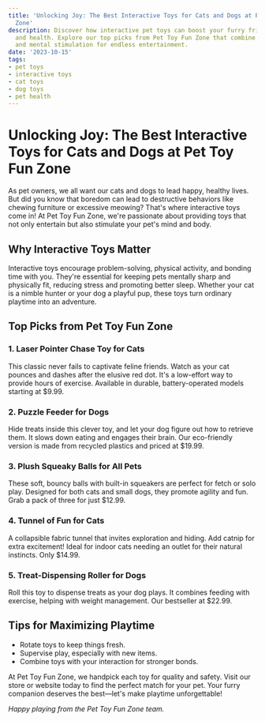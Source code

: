 ```yaml
---
title: 'Unlocking Joy: The Best Interactive Toys for Cats and Dogs at Pet Toy Fun
  Zone'
description: Discover how interactive pet toys can boost your furry friend's happiness
  and health. Explore our top picks from Pet Toy Fun Zone that combine fun, exercise,
  and mental stimulation for endless entertainment.
date: '2023-10-15'
tags:
- pet toys
- interactive toys
- cat toys
- dog toys
- pet health
---
```


# Unlocking Joy: The Best Interactive Toys for Cats and Dogs at Pet Toy Fun Zone

As pet owners, we all want our cats and dogs to lead happy, healthy lives. But did you know that boredom can lead to destructive behaviors like chewing furniture or excessive meowing? That's where interactive toys come in! At Pet Toy Fun Zone, we're passionate about providing toys that not only entertain but also stimulate your pet's mind and body.

## Why Interactive Toys Matter
Interactive toys encourage problem-solving, physical activity, and bonding time with you. They're essential for keeping pets mentally sharp and physically fit, reducing stress and promoting better sleep. Whether your cat is a nimble hunter or your dog a playful pup, these toys turn ordinary playtime into an adventure.

## Top Picks from Pet Toy Fun Zone

### 1. Laser Pointer Chase Toy for Cats
This classic never fails to captivate feline friends. Watch as your cat pounces and dashes after the elusive red dot. It's a low-effort way to provide hours of exercise. Available in durable, battery-operated models starting at $9.99.

### 2. Puzzle Feeder for Dogs
Hide treats inside this clever toy, and let your dog figure out how to retrieve them. It slows down eating and engages their brain. Our eco-friendly version is made from recycled plastics and priced at $19.99.

### 3. Plush Squeaky Balls for All Pets
These soft, bouncy balls with built-in squeakers are perfect for fetch or solo play. Designed for both cats and small dogs, they promote agility and fun. Grab a pack of three for just $12.99.

### 4. Tunnel of Fun for Cats
A collapsible fabric tunnel that invites exploration and hiding. Add catnip for extra excitement! Ideal for indoor cats needing an outlet for their natural instincts. Only $14.99.

### 5. Treat-Dispensing Roller for Dogs
Roll this toy to dispense treats as your dog plays. It combines feeding with exercise, helping with weight management. Our bestseller at $22.99.

## Tips for Maximizing Playtime
- Rotate toys to keep things fresh.
- Supervise play, especially with new items.
- Combine toys with your interaction for stronger bonds.

At Pet Toy Fun Zone, we handpick each toy for quality and safety. Visit our store or website today to find the perfect match for your pet. Your furry companion deserves the best—let's make playtime unforgettable!

*Happy playing from the Pet Toy Fun Zone team.*
